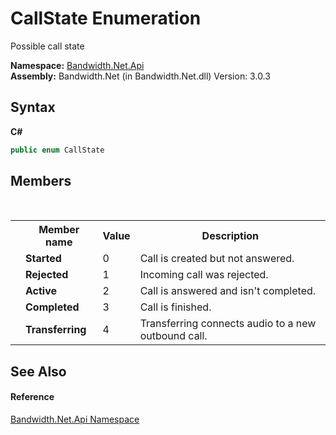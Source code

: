 ﻿# CallState Enumeration
 

Possible call state

**Namespace:**&nbsp;<a href ="N_Bandwidth_Net_Api.md">Bandwidth.Net.Api</a><br />**Assembly:**&nbsp;Bandwidth.Net (in Bandwidth.Net.dll) Version: 3.0.3

## Syntax

**C#**<br />
``` C#
public enum CallState
```


## Members
&nbsp;<table><tr><th></th><th>Member name</th><th>Value</th><th>Description</th></tr><tr><td /><td target="F:Bandwidth.Net.Api.CallState.Started">**Started**</td><td>0</td><td>Call is created but not answered.</td></tr><tr><td /><td target="F:Bandwidth.Net.Api.CallState.Rejected">**Rejected**</td><td>1</td><td>Incoming call was rejected.</td></tr><tr><td /><td target="F:Bandwidth.Net.Api.CallState.Active">**Active**</td><td>2</td><td>Call is answered and isn't completed.</td></tr><tr><td /><td target="F:Bandwidth.Net.Api.CallState.Completed">**Completed**</td><td>3</td><td>Call is finished.</td></tr><tr><td /><td target="F:Bandwidth.Net.Api.CallState.Transferring">**Transferring**</td><td>4</td><td>Transferring connects audio to a new outbound call.</td></tr></table>

## See Also


#### Reference
<a href ="N_Bandwidth_Net_Api.md">Bandwidth.Net.Api Namespace</a><br />